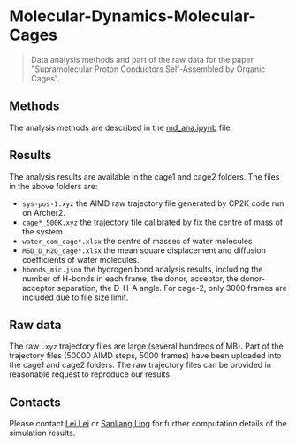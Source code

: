 # Molecular-Dynamics-Molecular-Cages
> Data analysis methods and part of the raw data for the paper "Supramolecular Proton Conductors Self-Assembled by Organic Cages".

## Methods
The analysis methods are described in the [md_ana.ipynb](https://github.com/Lei-Lei-alpha/Molecular-Dynamics-Molecular-Cages/blob/main/md_ana.ipynb) file.

## Results
The analysis results are available in the cage1 and cage2 folders. The files in the above folders are:
- `sys-pos-1.xyz` the AIMD raw trajectory file generated by CP2K code run on Archer2.
- `cage*_500K.xyz` the trajectory file calibrated by fix the centre of mass of the system.
- `water_com_cage*.xlsx` the centre of masses of water molecules
- `MSD_D_H2O_cage*.xlsx` the mean square displacement and diffusion coefficients of water molecules.
- `hbonds_mic.json` the hydrogen bond analysis results, including the number of H-bonds in each frame, the donor, acceptor, the donor-acceptor separation, the D-H-A angle. For cage-2, only 3000 frames are included due to file size limit.

## Raw data
The raw `.xyz` trajectory files are large (several hundreds of MB). Part of the trajectory files (50000 AIMD steps, 5000 frames) have been uploaded into the cage1 and cage2 folders. The raw trajectory files can be provided in reasonable request to reproduce our results.

## Contacts
Please contact [Lei Lei](mailto:Lei.Lei@nottingham.ac.uk) or [Sanliang Ling](mailto:sanliang.ling@nottingham.ac.uk) for further computation details of the simulation results.
